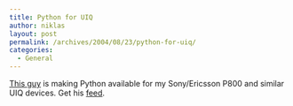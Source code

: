 ```yaml
---
title: Python for UIQ
author: niklas
layout: post
permalink: /archives/2004/08/23/python-for-uiq/
categories:
  - General
---
```

[This guy][1] is making Python available for my Sony/Ericsson P800 and similar UIQ devices. Get his [feed][2].

 [1]: http://www.monkeyhouse.eclipse.co.uk/mobile/python.htm
 [2]: http://www.monkeyhouse.eclipse.co.uk/index.rss
